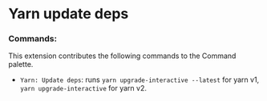 # Yarn update deps

### Commands:

This extension contributes the following commands to the Command palette.

- `Yarn: Update deps`: runs `yarn upgrade-interactive --latest` for yarn v1, `yarn upgrade-interactive` for yarn v2.

